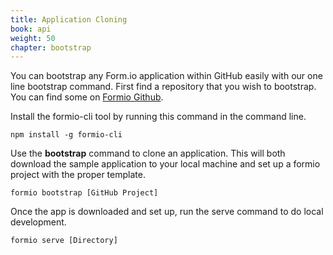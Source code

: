 ```yaml
---
title: Application Cloning
book: api
weight: 50
chapter: bootstrap
---
```

You can bootstrap any Form.io application within GitHub easily with our one line bootstrap command. First find a repository that you wish to bootstrap. You can find some on [Formio Github](https://github.com/formio?utf8=%E2%9C%93&query=formio-app-).

Install the formio-cli tool by running this command in the command line.

```
npm install -g formio-cli
```

Use the **bootstrap** command to clone an application. This will both download the sample application to your local machine and set up a formio project with the proper template.

```
formio bootstrap [GitHub Project]
```

Once the app is downloaded and set up, run the serve command to do local development.

```
formio serve [Directory]
```
